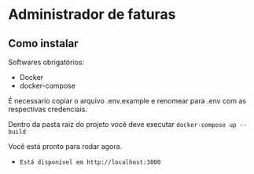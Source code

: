 # Administrador de faturas

## Como instalar

Softwares obrigatórios:

- Docker
- docker-compose

É necessario copiar o arquivo .env.example e renomear para .env com as respectivas credenciais.

Dentro da pasta raiz do projeto você deve executar `docker-compose up --build`

Você está pronto para rodar agora.

- `Está disponível em http://localhost:3000`
